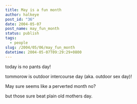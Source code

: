 ```yaml
---
title: May is a fun month
author: halkeye
post_id: "36"
date: 2004-05-07
post_name: may_fun_month
status: publish
tags:
  - people
slug: /2004/05/06/may_fun_month
datetime: 2004-05-07T09:29:29+0800
---
```


today is no pants day!  

tommorow is outdoor intercourse day (aka. outdoor sex day)!

  

May sure seems like a perverted month no?

but those sure beat plain old mothers day.